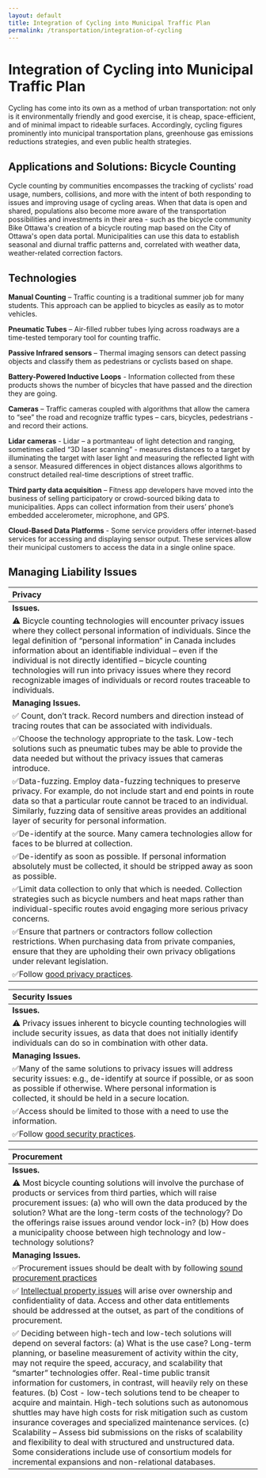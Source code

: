 ```yaml
---
layout: default
title: Integration of Cycling into Municipal Traffic Plan
permalink: /transportation/integration-of-cycling
---
```


# Integration of Cycling into Municipal Traffic Plan

Cycling has come into its own as a method of urban transportation: not only is it environmentally friendly and good exercise, it is cheap, space-efficient, and of minimal impact to rideable surfaces. Accordingly, cycling figures prominently into municipal transportation plans, greenhouse gas emissions reductions strategies, and even public health strategies.

## Applications and Solutions:  Bicycle Counting

Cycle counting by communities encompasses the tracking of cyclists' road usage, numbers, collisions, and more with the intent of both responding to issues and improving usage of cycling areas. When that data is open and shared, populations also become more aware of the transportation possibilities and investments in their area - such as the bicycle community Bike Ottawa's creation of a bicycle routing map based on the City of Ottawa's open data portal. Municipalities can use this data to establish seasonal and diurnal traffic patterns and, correlated with weather data, weather-related correction factors.

## Technologies

**Manual Counting** – Traffic counting is a traditional summer job for many students. This approach can be applied to bicycles as easily as to motor vehicles.

**Pneumatic Tubes** – Air-filled rubber tubes lying across roadways are a time-tested temporary tool for counting traffic.

**Passive Infrared sensors** – Thermal imaging sensors can detect passing objects and classify them as pedestrians or cyclists based on shape.

**Battery-Powered Inductive Loops** - Information collected from these products shows the number of bicycles that have passed and the direction they are going.

**Cameras** – Traffic cameras coupled with algorithms that allow the camera to “see” the road and recognize traffic types – cars, bicycles, pedestrians - and record their actions.

**Lidar cameras** - Lidar – a portmanteau of light detection and ranging, sometimes called “3D laser scanning” - measures distances to a target by illuminating the target with laser light and measuring the reflected light with a sensor. Measured differences in object distances allows algorithms to construct detailed real-time descriptions of street traffic.

**Third party data acquisition** – Fitness app developers have moved into the business of selling participatory or crowd-sourced biking data to municipalities. Apps can collect information from their users’ phone’s embedded accelerometer, microphone, and GPS.

**Cloud-Based Data Platforms** - Some service providers offer internet-based services for accessing and displaying sensor output. These services allow their municipal customers to access the data in a single online space.

## Managing Liability Issues

| Privacy |
| :--- |
| **Issues.** |
| ⚠ Bicycle counting technologies will encounter privacy issues where they collect personal information of individuals.  Since the legal definition of “personal information” in Canada includes information about an identifiable individual – even if the individual is not directly identified – bicycle counting technologies will run into privacy issues where they record recognizable images of individuals or record routes traceable to individuals. |
| **Managing Issues.** |
| ✅ Count, don’t track.  Record numbers and direction instead of tracing routes that can be associated with individuals. |
| ✅Choose the technology appropriate to the task.  Low-tech solutions such as pneumatic tubes may be able to provide the data needed but without the privacy issues that cameras introduce. |
| ✅Data-fuzzing. Employ data-fuzzing techniques to preserve privacy. For example, do not include start and end points in route data so that a particular route cannot be traced to an individual. Similarly, fuzzing data of sensitive areas provides an additional layer of security for personal information. |
| ✅De-identify at the source. Many camera technologies allow for faces to be blurred at collection. |
| ✅De-identify as soon as possible.  If personal information absolutely must be collected, it should be stripped away as soon as possible. |
| ✅Limit data collection to only that which is needed. Collection strategies such as bicycle numbers and heat maps rather than individual-specific routes avoid engaging more serious privacy concerns. |
| ✅Ensure that partners or contractors follow collection restrictions. When purchasing data from private companies, ensure that they are upholding their own privacy obligations under relevant legislation. |
| ✅Follow [good privacy practices](https://cippic-ca.github.io/SmartCityToolkit/privacy.html). |

| Security Issues |
| :--- |
| **Issues.** |
| ⚠ Privacy issues inherent to bicycle counting technologies will include security issues, as data that does not initially identify individuals can do so in combination with other data. |
| **Managing Issues.** |
| ✅Many of the same solutions to privacy issues will address security issues:  e.g., de-identify at source if possible, or as soon as possible if otherwise.  Where personal information is collected, it should be held in a secure location. |
| ✅Access should be limited to those with a need to use the information. |
| ✅Follow [good security practices](https://cippic-ca.github.io/SmartCityToolkit/security.html). |

| Procurement |
| :--- |
| **Issues.** |
| ⚠ Most bicycle counting solutions will involve the purchase of products or services from third parties, which will raise procurement issues: \(a\) who will own the data produced by the solution?  What are the long-term costs of the technology? Do the offerings raise issues around vendor lock-in? \(b\) How does a municipality choose between high technology and low-technology solutions? |
| **Managing Issues.** |
| ✅Procurement issues should be dealt with by following [sound procurement practices](https://cippic-ca.github.io/SmartCityToolkit/procurement.html) |
| ✅ [Intellectual property issues](https://cippic-ca.github.io/SmartCityToolkit/intellectual-property.html) will arise over ownership and confidentiality of data.  Access and other data entitlements should be addressed at the outset, as part of the conditions of procurement. |
| ✅ Deciding between high-tech and low-tech solutions will depend on several factors: \(a\) What is the use case? Long-term planning, or baseline measurement of activity within the city, may not require the speed, accuracy, and scalability that “smarter” technologies offer. Real-time public transit information for customers, in contrast, will heavily rely on these features. \(b\) Cost - low-tech solutions tend to be cheaper to acquire and maintain. High-tech solutions such as autonomous shuttles may have high costs for risk mitigation such as custom insurance coverages and specialized maintenance services. \(c\) Scalability – Assess bid submissions on the risks of scalability and flexibility to deal with structured and unstructured data. Some considerations include use of consortium models for incremental expansions and non-relational databases. |

